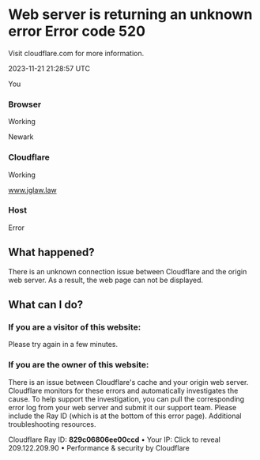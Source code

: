 #  Web server is returning an unknown error Error code 520

Visit cloudflare.com for more information.

2023-11-21 21:28:57 UTC

You

###  Browser

Working

Newark

###  Cloudflare

Working

www.jglaw.law

###  Host

Error

## What happened?

There is an unknown connection issue between Cloudflare and the origin web
server. As a result, the web page can not be displayed.

## What can I do?

### If you are a visitor of this website:

Please try again in a few minutes.

### If you are the owner of this website:

There is an issue between Cloudflare's cache and your origin web server.
Cloudflare monitors for these errors and automatically investigates the cause.
To help support the investigation, you can pull the corresponding error log
from your web server and submit it our support team. Please include the Ray ID
(which is at the bottom of this error page). Additional troubleshooting
resources.

Cloudflare Ray ID: **829c06806ee00ccd** • Your IP: Click to reveal
209.122.209.90 • Performance & security by Cloudflare

